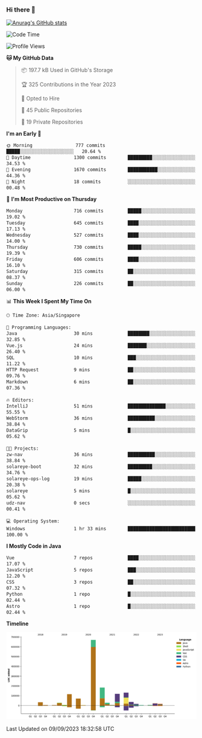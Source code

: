 ### Hi there 👋

[![Anurag's GitHub stats](https://github-readme-stats.vercel.app/api?username=xiumu2017&show_icons=true&theme=radical)](https://github.com/anuraghazra/github-readme-stats)

<!--
**xiumu2017/xiumu2017** is a ✨ _special_ ✨ repository because its `README.md` (this file) appears on your GitHub profile.

Here are some ideas to get you started:

- 🔭 I’m currently working on ...
- 🌱 I’m currently learning ...
- 👯 I’m looking to collaborate on ...
- 🤔 I’m looking for help with ...
- 💬 Ask me about ...
- 📫 How to reach me: ...
- 😄 Pronouns: ...
- ⚡ Fun fact: ...
-->

<!--START_SECTION:waka-->
![Code Time](http://img.shields.io/badge/Code%20Time-1%2C685%20hrs%2038%20mins-blue)

![Profile Views](http://img.shields.io/badge/Profile%20Views-0-blue)

**🐱 My GitHub Data** 

> 📦 197.7 kB Used in GitHub's Storage 
 > 
> 🏆 325 Contributions in the Year 2023
 > 
> 💼 Opted to Hire
 > 
> 📜 45 Public Repositories 
 > 
> 🔑 19 Private Repositories 
 > 
**I'm an Early 🐤** 

```text
🌞 Morning                777 commits         █████░░░░░░░░░░░░░░░░░░░░   20.64 % 
🌆 Daytime                1300 commits        █████████░░░░░░░░░░░░░░░░   34.53 % 
🌃 Evening                1670 commits        ███████████░░░░░░░░░░░░░░   44.36 % 
🌙 Night                  18 commits          ░░░░░░░░░░░░░░░░░░░░░░░░░   00.48 % 
```
📅 **I'm Most Productive on Thursday** 

```text
Monday                   716 commits         █████░░░░░░░░░░░░░░░░░░░░   19.02 % 
Tuesday                  645 commits         ████░░░░░░░░░░░░░░░░░░░░░   17.13 % 
Wednesday                527 commits         ████░░░░░░░░░░░░░░░░░░░░░   14.00 % 
Thursday                 730 commits         █████░░░░░░░░░░░░░░░░░░░░   19.39 % 
Friday                   606 commits         ████░░░░░░░░░░░░░░░░░░░░░   16.10 % 
Saturday                 315 commits         ██░░░░░░░░░░░░░░░░░░░░░░░   08.37 % 
Sunday                   226 commits         ██░░░░░░░░░░░░░░░░░░░░░░░   06.00 % 
```


📊 **This Week I Spent My Time On** 

```text
🕑︎ Time Zone: Asia/Singapore

💬 Programming Languages: 
Java                     30 mins             ████████░░░░░░░░░░░░░░░░░   32.85 % 
Vue.js                   24 mins             ███████░░░░░░░░░░░░░░░░░░   26.40 % 
SQL                      10 mins             ███░░░░░░░░░░░░░░░░░░░░░░   11.22 % 
HTTP Request             9 mins              ██░░░░░░░░░░░░░░░░░░░░░░░   09.76 % 
Markdown                 6 mins              ██░░░░░░░░░░░░░░░░░░░░░░░   07.36 % 

🔥 Editors: 
IntelliJ                 51 mins             ██████████████░░░░░░░░░░░   55.55 % 
WebStorm                 36 mins             ██████████░░░░░░░░░░░░░░░   38.84 % 
DataGrip                 5 mins              █░░░░░░░░░░░░░░░░░░░░░░░░   05.62 % 

🐱‍💻 Projects: 
zw-nav                   36 mins             ██████████░░░░░░░░░░░░░░░   38.84 % 
solareye-boot            32 mins             █████████░░░░░░░░░░░░░░░░   34.76 % 
solareye-ops-log         19 mins             █████░░░░░░░░░░░░░░░░░░░░   20.38 % 
solareye                 5 mins              █░░░░░░░░░░░░░░░░░░░░░░░░   05.62 % 
udz-nav                  0 secs              ░░░░░░░░░░░░░░░░░░░░░░░░░   00.41 % 

💻 Operating System: 
Windows                  1 hr 33 mins        █████████████████████████   100.00 % 
```

**I Mostly Code in Java** 

```text
Vue                      7 repos             ████░░░░░░░░░░░░░░░░░░░░░   17.07 % 
JavaScript               5 repos             ███░░░░░░░░░░░░░░░░░░░░░░   12.20 % 
CSS                      3 repos             ██░░░░░░░░░░░░░░░░░░░░░░░   07.32 % 
Python                   1 repo              █░░░░░░░░░░░░░░░░░░░░░░░░   02.44 % 
Astro                    1 repo              █░░░░░░░░░░░░░░░░░░░░░░░░   02.44 % 
```



**Timeline**

![Lines of Code chart](https://raw.githubusercontent.com/xiumu2017/xiumu2017/main/assets/bar_graph.png)


 Last Updated on 09/09/2023 18:32:58 UTC
<!--END_SECTION:waka-->
